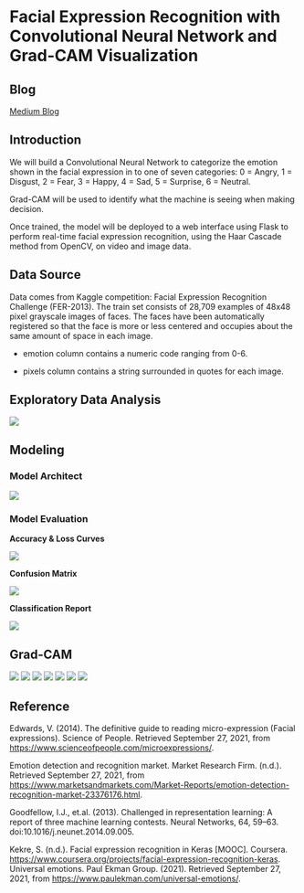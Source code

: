 # Facial Expression Recognition with Convolutional Neural Network and Grad-CAM Visualization

## Blog

[Medium Blog]()

## Introduction

We will build a Convolutional Neural Network to categorize the emotion shown in the facial expression in to one of seven categories: 0 = Angry, 1 = Disgust, 2 = Fear, 3 = Happy, 4 = Sad, 5 = Surprise, 6 = Neutral. 

Grad-CAM will be used to identify what the machine is seeing when making decision.

Once trained, the model will be deployed to a web interface using Flask to perform real-time facial expression recognition, using the Haar Cascade method from OpenCV, on video and image data.

## Data Source

Data comes from Kaggle competition: Facial Expression Recognition Challenge (FER-2013). The train set consists of 28,709 examples of 48x48 pixel grayscale images of faces. The faces have been automatically registered so that the face is more or less centered and occupies about the same amount of space in each image. 

* emotion column contains a numeric code ranging from 0-6.

* pixels  column contains a string surrounded in quotes for each image.

## Exploratory Data Analysis

<img src = '../main/Data/samples.png'>

## Modeling

### Model Architect

<img src = '../main/Data/model_summary.png'>

### Model Evaluation

**Accuracy & Loss Curves**

<img src = '../main/Data/acc_loss_curve.png'>

**Confusion Matrix**

<img src = '../main/Data/cm.png'>

**Classification Report**

<img src = '../main/Data/classification_report.png'>

## Grad-CAM

<img src = '../main/Data/gradcam1.png'>

<img src = '../main/Data/gradcam2.png'>

<img src = '../main/Data/gradcam3.png'>

<img src = '../main/Data/gradcam4.png'>

<img src = '../main/Data/gradcam5.png'>

<img src = '../main/Data/gradcam6.png'>

<img src = '../main/Data/gradcam7.png'>

## Reference

Edwards, V. (2014). The definitive guide to reading micro-expression (Facial expressions). Science of People. Retrieved September 27, 2021, from https://www.scienceofpeople.com/microexpressions/.

Emotion detection and recognition market. Market Research Firm. (n.d.). Retrieved September 27, 2021, from https://www.marketsandmarkets.com/Market-Reports/emotion-detection-recognition-market-23376176.html.

Goodfellow, I.J., et.al. (2013). Challenged in representation learning: A report of three machine learning contests. Neural Networks, 64, 59–63. doi:10.1016/j.neunet.2014.09.005.

Kekre, S. (n.d.). Facial expression recognition in Keras [MOOC]. Coursera. https://www.coursera.org/projects/facial-expression-recognition-keras.
Universal emotions. Paul Ekman Group. (2021). Retrieved September 27, 2021, from https://www.paulekman.com/universal-emotions/.
